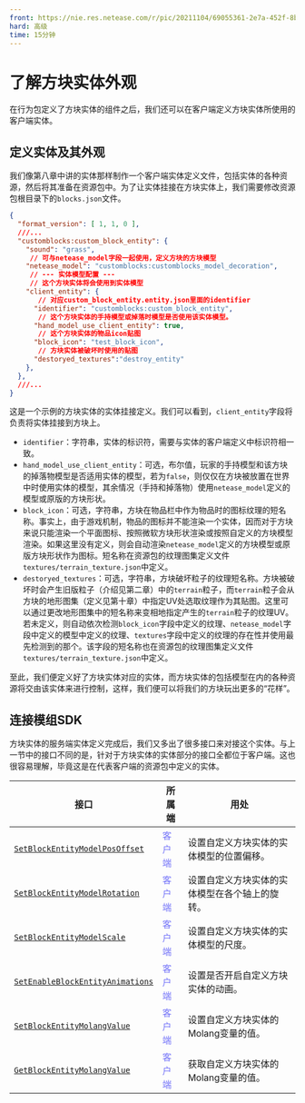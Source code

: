 ```yaml
---
front: https://nie.res.netease.com/r/pic/20211104/69055361-2e7a-452f-8b1a-f23e1262a03a.jpg
hard: 高级
time: 15分钟
---
```


# 了解方块实体外观

在行为包定义了方块实体的组件之后，我们还可以在客户端定义方块实体所使用的客户端实体。

## 定义实体及其外观

我们像第八章中讲的实体那样制作一个客户端实体定义文件，包括实体的各种资源，然后将其准备在资源包中。为了让实体挂接在方块实体上，我们需要修改资源包根目录下的`blocks.json`文件。

```json
{
  "format_version": [ 1, 1, 0 ],
  ///...
  "customblocks:custom_block_entity": {
    "sound": "grass",
     // 可与netease_model字段一起使用，定义方块的方块模型
    "netease_model": "customblocks:customblocks_model_decoration",
     // --- 实体模型配置 ---
     // 这个方块实体将会使用到实体模型
    "client_entity": {
       // 对应custom_block_entity.entity.json里面的identifier
      "identifier": "customblocks:custom_block_entity",
       // 这个方块实体的手持模型或掉落时模型是否使用该实体模型。
      "hand_model_use_client_entity": true,
       // 这个方块实体的物品icon贴图
      "block_icon": "test_block_icon",
       // 方块实体被破坏时使用的贴图
      "destoryed_textures":"destroy_entity"
    },
  },
  ///...
}
```

这是一个示例的方块实体的实体挂接定义。我们可以看到，`client_entity`字段将负责将实体挂接到方块上。

- `identifier`：字符串，实体的标识符，需要与实体的客户端定义中标识符相一致。
- `hand_model_use_client_entity`：可选，布尔值，玩家的手持模型和该方块的掉落物模型是否适用实体的模型，若为`false`，则仅仅在方块被放置在世界中时使用实体的模型，其余情况（手持和掉落物）使用`netease_model`定义的模型或原版的方块形状。
- `block_icon`：可选，字符串，方块在物品栏中作为物品时的图标纹理的短名称。事实上，由于游戏机制，物品的图标并不能渲染一个实体，因而对于方块来说只能渲染一个平面图标、按照微软方块形状渲染或按照自定义的方块模型渲染。如果这里没有定义，则会自动渲染`netease_model`定义的方块模型或原版方块形状作为图标。短名称在资源包的纹理图集定义文件`textures/terrain_texture.json`中定义。
- `destoryed_textures`：可选，字符串，方块破坏粒子的纹理短名称。方块被破坏时会产生旧版粒子（介绍见第二章）中的`terrain`粒子，而`terrain`粒子会从方块的地形图集（定义见第十章）中指定UV处选取纹理作为其贴图。这里可以通过更改地形图集中的短名称来变相地指定产生的`terrain`粒子的纹理UV。若未定义，则自动依次检测`block_icon`字段中定义的纹理、`netease_model`字段中定义的模型中定义的纹理、`textures`字段中定义的纹理的存在性并使用最先检测到的那个。该字段的短名称也在资源包的纹理图集定义文件`textures/terrain_texture.json`中定义。

至此，我们便定义好了方块实体对应的实体，而方块实体的包括模型在内的各种资源将交由该实体来进行控制，这样，我们便可以将我们的方块玩出更多的“花样”。

## 连接模组SDK

方块实体的服务端实体定义完成后，我们又多出了很多接口来对接这个实体。与上一节中的接口不同的是，针对于方块实体的实体部分的接口全都位于客户端。这也很容易理解，毕竟这是在代表客户端的资源包中定义的实体。

| 接口                                                         | 所属端                                                   | 用处                                           |
| ------------------------------------------------------------ | -------------------------------------------------------- | ---------------------------------------------- |
| <a href="../../../../mcdocs/1-ModAPI/接口/方块/渲染.html#setblockentitymodelposoffset" rel="noopenner"> `SetBlockEntityModelPosOffset` </a> | <span style="display:inline;color:#7575f9">客户端</span> | 设置自定义方块实体的实体模型的位置偏移。       |
| <a href="../../../../mcdocs/1-ModAPI/接口/方块/渲染.html#setblockentitymodelrotation" rel="noopenner"> `SetBlockEntityModelRotation` </a> | <span style="display:inline;color:#7575f9">客户端</span> | 设置自定义方块实体的实体模型在各个轴上的旋转。 |
| <a href="../../../../mcdocs/1-ModAPI/接口/方块/渲染.html#setblockentitymodelscale" rel="noopenner"> `SetBlockEntityModelScale` </a> | <span style="display:inline;color:#7575f9">客户端</span> | 设置自定义方块实体的实体模型的尺度。           |
| <a href="../../../../mcdocs/1-ModAPI/接口/方块/渲染.html#setenableblockentityanimations" rel="noopenner"> `SetEnableBlockEntityAnimations` </a> | <span style="display:inline;color:#7575f9">客户端</span> | 设置是否开启自定义方块实体的动画。             |
| <a href="../../../../mcdocs/1-ModAPI/接口/方块/渲染.html#setblockentitymolangvalue" rel="noopenner"> `SetBlockEntityMolangValue` </a> | <span style="display:inline;color:#7575f9">客户端</span> | 设置自定义方块实体的Molang变量的值。           |
| <a href="../../../../mcdocs/1-ModAPI/接口/方块/渲染.html#getblockentitymolangvalue" rel="noopenner"> `GetBlockEntityMolangValue` </a> | <span style="display:inline;color:#7575f9">客户端</span> | 获取自定义方块实体的Molang变量的值。           |

